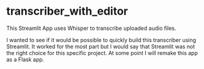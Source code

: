 # transcriber_with_editor
This Streamlit App uses Whisper to transcribe uploaded audio files.

I wanted to see if it would be possible to quickly build this transcriber using Streamlit. It worked for the most part but I would say that 
Streamlit was not the right choice for this specific project. At some point I will remake this app as a Flask app.

